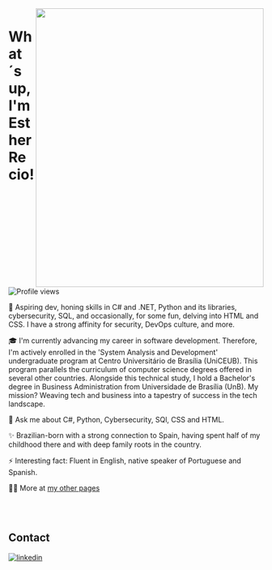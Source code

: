 <img align="right" height="550em" width= "450em" src="https://user-images.githubusercontent.com/118849369/239413267-94ae69d4-a019-4b4b-b1e9-f9d4509937ae.jpg"/>
<h1 align="left">What´s up, I'm Esther Recio!</h1>
<p align="left"> <img src="https://komarev.com/ghpvc/?username=recioes&color=yellow" alt="Profile views" /> </p>

🚀 Aspiring dev, honing skills in C# and .NET, Python and its libraries, cybersecurity, SQL, and occasionally, for some fun, delving into HTML and CSS. I have a strong affinity for security, DevOps culture, and more.

🎓 I'm currently advancing my career in software development. Therefore, I'm actively enrolled in the 'System Analysis and Development' undergraduate program at Centro Universitário de Brasília (UniCEUB). This program parallels the curriculum of computer science degrees offered in several other countries. Alongside this technical study, I hold a Bachelor's degree in Business Administration from Universidade de Brasília (UnB). My mission? Weaving tech and business into a tapestry of success in the tech landscape.

💬 Ask me about C#, Python, Cybersecurity, SQl, CSS and HTML.

✨ Brazilian-born with a strong connection to Spain, having spent half of my childhood there and with deep family roots in the country.

⚡ Interesting fact: Fluent in English, native speaker of Portuguese and Spanish.

👨‍💻 More at [my other pages](https://recioes.github.io/Esther_Recio/)

<!--

<br><br>

## 🛠 &nbsp;Tech Stack

![JavaScript](https://img.shields.io/badge/-JavaScript-05122A?style=flat&logo=javascript)&nbsp;
![HTML](https://img.shields.io/badge/-HTML-05122A?style=flat&logo=HTML5)&nbsp;
![CSS](https://img.shields.io/badge/-CSS-05122A?style=flat&logo=CSS3&logoColor=1572B6)&nbsp;
![Git](https://img.shields.io/badge/-Git-05122A?style=flat&logo=git)&nbsp;
![GitHub](https://img.shields.io/badge/-GitHub-05122A?style=flat&logo=github)&nbsp;
![Visual Studio Code](https://img.shields.io/badge/-Visual%20Studio%20Code-05122A?style=flat&logo=visual-studio-code&logoColor=007ACC)&nbsp;
<br><br>

## ⚙️ &nbsp;GitHub Analytics

<p align="left">
<img width="530em" src="https://github-readme-stats.vercel.app/api?username=recioes&show_icons=true&theme=vision-friendly-dark" alt="Esther's stats"/>
<img width="530em" src="https://github-readme-stats.vercel.app/api/top-langs/?username=recioes&layout=compact&theme=vision-friendly-dark" alt="Esther´s most used languages"/>
</p>
-->

<br><br>

## Contact

<a href="https://www.linkedin.com/in/estherrecio/" target="_blank">
  <img align="center" src="https://img.shields.io/badge/-EstherRecio-05122A?style=flat&logo=linkedin" alt="linkedin"/>
</a>



</p>

<!--


